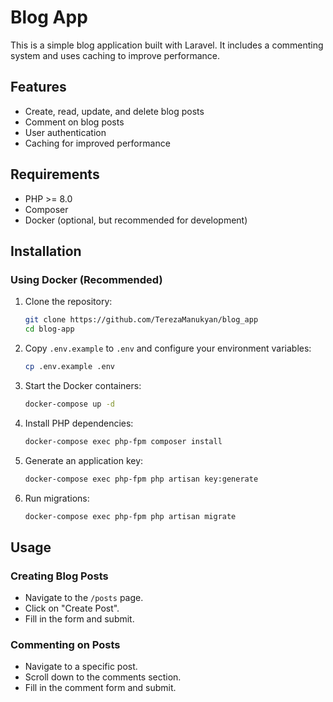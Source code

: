 # Blog App

This is a simple blog application built with Laravel. It includes a commenting system and uses caching to improve performance.

## Features

- Create, read, update, and delete blog posts
- Comment on blog posts
- User authentication
- Caching for improved performance

## Requirements

- PHP >= 8.0
- Composer
- Docker (optional, but recommended for development)

## Installation

### Using Docker (Recommended)

1. Clone the repository:
    ```bash
    git clone https://github.com/TerezaManukyan/blog_app
    cd blog-app
    ```

2. Copy `.env.example` to `.env` and configure your environment variables:
    ```bash
    cp .env.example .env
    ```

3. Start the Docker containers:
    ```bash
    docker-compose up -d
    ```

4. Install PHP dependencies:
    ```bash
    docker-compose exec php-fpm composer install
    ```

5. Generate an application key:
    ```bash
    docker-compose exec php-fpm php artisan key:generate
    ```
6. Run migrations:
    ```bash
    docker-compose exec php-fpm php artisan migrate
    ```

## Usage

### Creating Blog Posts

- Navigate to the `/posts` page.
- Click on "Create Post".
- Fill in the form and submit.

### Commenting on Posts

- Navigate to a specific post.
- Scroll down to the comments section.
- Fill in the comment form and submit.
